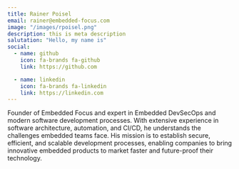 ```yaml
---
title: Rainer Poisel
email: rainer@embedded-focus.com
image: "/images/rpoisel.png"
description: this is meta description
salutation: "Hello, my name is"
social:
  - name: github
    icon: fa-brands fa-github
    link: https://github.com

  - name: linkedin
    icon: fa-brands fa-linkedin
    link: https://linkedin.com
---
```


Founder of Embedded Focus and expert in Embedded DevSecOps and modern software development processes. With extensive experience in software architecture, automation, and CI/CD, he understands the challenges embedded teams face. His mission is to establish secure, efficient, and scalable development processes, enabling companies to bring innovative embedded products to market faster and future-proof their technology.
